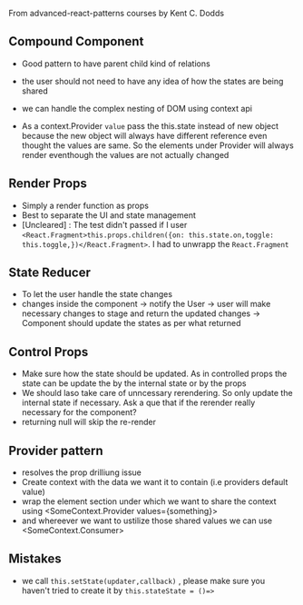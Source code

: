 From advanced-react-patterns courses by Kent C. Dodds

## Compound Component
- Good pattern to have parent child kind of relations
- the user should not need to have any idea of how the states are being shared
- we can handle the complex nesting of DOM using context api

- As a context.Provider `value` pass the this.state instead of new object because the new object will always have different reference even thought the values are same. So the elements under Provider will always render eventhough the values are not actually changed


## Render Props
- Simply a render function as props
- Best to separate the UI and state management 
- [Uncleared] : The test didn't passed if I user `<React.Fragment>this.props.children({on: this.state.on,toggle: this.toggle,})</React.Fragment>`. I had to unwrapp the `React.Fragment`


## State Reducer
- To let the user handle the state changes 
- changes inside the component -> notify the User -> user will make necessary changes to stage and return the updated changes -> Component should update the states as per what returned

## Control Props
- Make sure how the state should be updated. As in controlled props the state can be update the by the internal state or by the props
- We should laso take care of unncessary rerendering. So only update the internal state if necessary. Ask a que that if the rerender really necessary for the component? 
- returning null will skip the re-render

## Provider pattern
- resolves the prop drilliung issue
- Create context with the data we want it to contain (i.e providers default value)
- wrap the element section under which we want to share the context using <SomeContext.Provider values={something}>
- and whereever we want to ustilize those shared values we can use <SomeContext.Consumer>



## Mistakes
- we call `this.setState(updater,callback)` , please make sure you haven't tried to create it by `this.stateState = ()=>`


  
